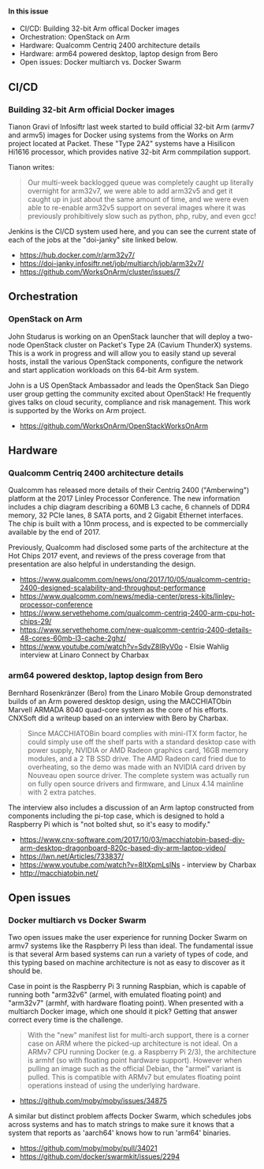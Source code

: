 #### In this issue

* CI/CD: Building 32-bit Arm offical Docker images 
* Orchestration: OpenStack on Arm
* Hardware: Qualcomm Centriq 2400 architecture details
* Hardware: arm64 powered desktop, laptop design from Bero
* Open issues: Docker multiarch vs. Docker Swarm

## CI/CD

### Building 32-bit Arm official Docker images

Tianon Gravi of Infosiftr last week started to build 
official 32-bit Arm (armv7 and armv5) images for Docker
using systems from the Works on Arm project located at
Packet. These "Type 2A2" systems have a Hisilicon Hi1616
processor, which provides native 32-bit Arm commpilation
support. 

Tianon writes:

> Our multi-week backlogged queue was completely caught up literally
overnight for arm32v7, we were able to add arm32v5 and get it caught
up in just about the same amount of time, and we were even able to
re-enable arm32v5 support on several images where it was previously
prohibitively slow such as python, php, ruby, and even gcc!

Jenkins is the CI/CD system used here, and you can see the
current state of each of the jobs at the "doi-janky" site
linked below.

* https://hub.docker.com/r/arm32v7/
* https://doi-janky.infosiftr.net/job/multiarch/job/arm32v7/
* https://github.com/WorksOnArm/cluster/issues/7

## Orchestration

### OpenStack on Arm

John Studarus is working on an OpenStack launcher that will
deploy a two-node OpenStack cluster on Packet's Type 2A
(Cavium ThunderX) systems. This is a work in progress and
will allow you to easily stand up several hosts, install
the various OpenStack components, configure the network
and start application workloads on this 64-bit Arm system.

John is a US OpenStack Ambassador and leads the OpenStack San Diego 
user group getting the community excited about OpenStack! He frequently gives 
talks on cloud security, compliance and risk management. This
work is supported by the Works on Arm project.

* https://github.com/WorksOnArm/OpenStackWorksOnArm

## Hardware

### Qualcomm Centriq 2400 architecture details

Qualcomm has released more details of their Centriq 2400
("Amberwing") platform at the 2017 Linley Processor 
Conference. The new information includes a chip diagram
describing a 60MB L3 cache, 6 channels of DDR4 memory,
32 PCIe lanes, 8 SATA ports, and 2 Gigabit Ethernet 
interfaces. The chip is built with a 10nm process, and
is expected to be commercially available by the end of
2017.

Previously, Qualcomm had disclosed some parts of the
architecture at the Hot Chips 2017 event, and reviews
of the press coverage from that presentation are also
helpful in understanding the design.

* https://www.qualcomm.com/news/onq/2017/10/05/qualcomm-centriq-2400-designed-scalability-and-throughput-performance
* https://www.qualcomm.com/news/media-center/press-kits/linley-processor-conference
* https://www.servethehome.com/qualcomm-centriq-2400-arm-cpu-hot-chips-29/
* https://www.servethehome.com/new-qualcomm-centriq-2400-details-48-cores-60mb-l3-cache-2ghz/
* https://www.youtube.com/watch?v=SdvZ8lRyV0o - Elsie Wahlig interview at Linaro Connect by Charbax

### arm64 powered desktop, laptop design from Bero

Bernhard Rosenkränzer (Bero) from the Linaro Mobile Group 
demonstrated builds of an Arm powered desktop design, using
the MACCHIATObin Marvell ARMADA 8040 quad-core system
as the core of his efforts. CNXSoft did a writeup based
on an interview with Bero by Charbax.

> Since MACCHIATOBin board complies with mini-ITX form factor, he
could simply use off the shelf parts with a standard desktop case
with power supply, NVIDIA or AMD Radeon graphics card, 16GB memory
modules, and a 2 TB SSD drive. The AMD Radeon card fried due to
overheating, so the demo was made with an NVIDIA card driven by
Nouveau open source driver. The complete system was actually run
on fully open source drivers and firmware, and Linux 4.14 mainline
with 2 extra patches.

The interview also includes a discussion of an Arm laptop 
constructed from components including the pi-top case, which
is designed to hold a Raspberry Pi which is "not bolted shut, so
it's easy to modify."

* https://www.cnx-software.com/2017/10/03/macchiatobin-based-diy-arm-desktop-dragonboard-820c-based-diy-arm-laptop-video/
* https://lwn.net/Articles/733837/
* https://www.youtube.com/watch?v=8ItXpmLsINs - interview by Charbax
* http://macchiatobin.net/ 

## Open issues

### Docker multiarch vs Docker Swarm

Two open issues make the user experience for running Docker Swarm
on armv7 systems like the Raspberry Pi less than ideal. The
fundamental issue is that several Arm based systems can run
a variety of types of code, and this typing based on machine
architecture is not as easy to discover as it should be.

Case in point is the Raspberry Pi 3 running Raspbian, which 
is capable of running both "arm32v6" (armel, with emulated
floating point) and "arm32v7" (armhf, with hardware floating point).
When presented with a multiarch Docker image, which one should
it pick? Getting that answer correct every time is the challenge.

> With the "new" manifest list for multi-arch support, there is a
corner case on ARM where the picked-up architecture is not ideal.
On a ARMv7 CPU running Docker (e.g. a Raspberry Pi 2/3), the
architecture is armhf (so with floating point hardware support).
However when pulling an image such as the official Debian, the
"armel" variant is pulled. This is compatible with ARMv7 but emulates
floating point operations instead of using the underlying hardware.

* https://github.com/moby/moby/issues/34875

A similar but distinct problem affects Docker Swarm, which
schedules jobs across systems and has to match strings to 
make sure it knows that a system that reports as 'aarch64'
knows how to run 'arm64' binaries.

* https://github.com/moby/moby/pull/34021
* https://github.com/docker/swarmkit/issues/2294
